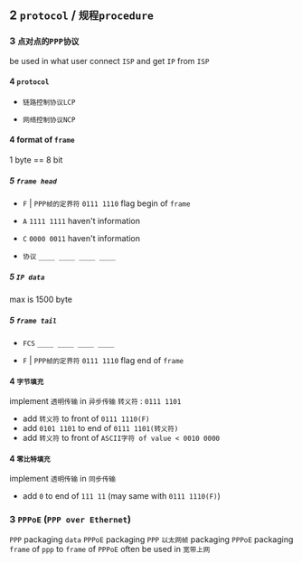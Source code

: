 ## 2 `protocol` / `规程procedure` 



### 3  `点对点的PPP协议` 
be used in what user connect `ISP`  and get `IP` from `ISP` 

#### 4   `protocol` 
* `链路控制协议LCP` 

* `网络控制协议NCP` 

#### 4   format of `frame` 
1 byte == 8 bit

##### 5    `frame head` 
* `F` | `PPP帧的定界符` 
`0111 1110` 
flag begin of `frame` 

* `A` 
`1111 1111` 
haven't information

* `C` 
`0000 0011` 
haven't information

* `协议` 
`____ ____ ____ ____` 

##### 5    `IP data` 
max is 1500 byte

##### 5    `frame tail` 
* `FCS` 
`____ ____ ____ ____` 

* `F` | `PPP帧的定界符` 
`0111 1110` 
flag end of `frame` 

#### 4   `字节填充` 
implement `透明传输` in `异步传输` 
`转义符` : `0111 1101` 

* add `转义符` to front of `0111 1110(F)` 
* add `0101 1101` to end of `0111 1101(转义符)` 
* add `转义符` to front of `ASCII字符 of value < 0010 0000` 

#### 4   `零比特填充` 
implement `透明传输` in `同步传输` 

* add `0` to end of `111 11` (may same with `0111 1110(F)`)



### 3  `PPPoE` (`PPP over Ethernet`) 
`PPP` packaging `data` 
`PPPoE` packaging `PPP` 
`以太网帧` packaging `PPPoE` 
packaging `frame` of `ppp` to `frame` of `PPPoE` 
often be used in `宽带上网` 



